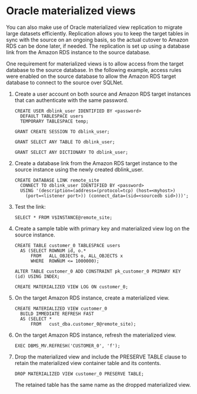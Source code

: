 # Oracle materialized views<a name="Oracle.Procedural.Importing.Materialized"></a>

You can also make use of Oracle materialized view replication to migrate large datasets efficiently\. Replication allows you to keep the target tables in sync with the source on an ongoing basis, so the actual cutover to Amazon RDS can be done later, if needed\. The replication is set up using a database link from the Amazon RDS instance to the source database\. 

One requirement for materialized views is to allow access from the target database to the source database\. In the following example, access rules were enabled on the source database to allow the Amazon RDS target database to connect to the source over SQLNet\. 

1. Create a user account on both source and Amazon RDS target instances that can authenticate with the same password\. 

   ```
   CREATE USER dblink_user IDENTIFIED BY <password>
     DEFAULT TABLESPACE users
     TEMPORARY TABLESPACE temp;
      
   GRANT CREATE SESSION TO dblink_user;
   
   GRANT SELECT ANY TABLE TO dblink_user;
   
   GRANT SELECT ANY DICTIONARY TO dblink_user;
   ```

1. Create a database link from the Amazon RDS target instance to the source instance using the newly created dblink\_user\. 

   ```
   CREATE DATABASE LINK remote_site
     CONNECT TO dblink_user IDENTIFIED BY <password>
     USING '(description=(address=(protocol=tcp) (host=<myhost>) 
       (port=<listener port>)) (connect_data=(sid=<sourcedb sid>)))';
   ```

1. Test the link:

   ```
   SELECT * FROM V$INSTANCE@remote_site; 
   ```

1. Create a sample table with primary key and materialized view log on the source instance\. 

   ```
   CREATE TABLE customer_0 TABLESPACE users 
     AS (SELECT ROWNUM id, o.* 
         FROM   ALL_OBJECTS o, ALL_OBJECTS x
         WHERE  ROWNUM <= 1000000);
   
   ALTER TABLE customer_0 ADD CONSTRAINT pk_customer_0 PRIMARY KEY (id) USING INDEX;
   
   CREATE MATERIALIZED VIEW LOG ON customer_0;
   ```

1. On the target Amazon RDS instance, create a materialized view\. 

   ```
   CREATE MATERIALIZED VIEW customer_0 
     BUILD IMMEDIATE REFRESH FAST 
     AS (SELECT * 
         FROM   cust_dba.customer_0@remote_site);
   ```

1. On the target Amazon RDS instance, refresh the materialized view\.

   ```
   EXEC DBMS_MV.REFRESH('CUSTOMER_0', 'f');            
   ```

1. Drop the materialized view and include the PRESERVE TABLE clause to retain the materialized view container table and its contents\.

   ```
   DROP MATERIALIZED VIEW customer_0 PRESERVE TABLE;            
   ```

   The retained table has the same name as the dropped materialized view\.